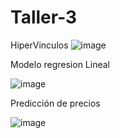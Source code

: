 # Taller-3

HiperVinculos
![image](https://github.com/user-attachments/assets/eaa2462d-a50a-4157-9e70-a0e82609d93a)

Modelo regresion Lineal

![image](https://github.com/user-attachments/assets/c6b4b655-7c1c-4a8e-8bb5-a906ded02964)

Predicción de precios

![image](https://github.com/user-attachments/assets/8df257d9-77df-4d99-b206-ee4aec9560cc)
